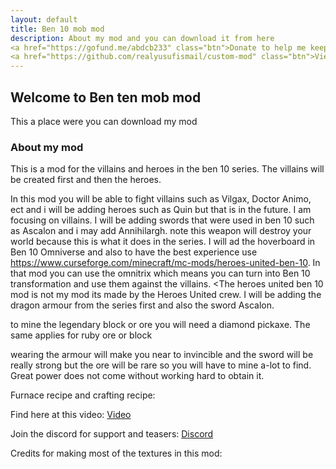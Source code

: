 ```yaml
---
layout: default
title: Ben 10 mob mod
description: About my mod and you can download it from here
<a href="https://gofund.me/abdcb233" class="btn">Donate to help me keep making this mod.</a>
<a href="https://github.com/realyusufismail/custom-mod" class="btn">View on GitHub</a>
---
```

## Welcome to Ben ten mob mod

This a place were you can download my mod

### About my mod
This is a mod for the villains and heroes in the ben 10 series. The villains will be created first and then the heroes.

 

In this mod you will be able to fight villains such as Vilgax, Doctor Animo, ect and i will be adding heroes such as Quin but that is in the future. I am focusing on villains. I will be adding swords that were used in ben 10 such as Ascalon and i may add Annihilargh. note this weapon will destroy your world because this is what it does in the series. I will ad the hoverboard in Ben 10 Omniverse and also to have the best experience use  https://www.curseforge.com/minecraft/mc-mods/heroes-united-ben-10. In that mod you can use the omnitrix which means you can turn into Ben 10 transformation and use them against the villains. <The heroes united ben 10 mod is not my mod its made by the Heroes United crew. I will be adding the dragon armour from the series first and also the sword Ascalon. 

 

to mine the legendary block or ore you will need a diamond pickaxe. The same applies for ruby ore or block 

wearing the armour will make you near to invincible and the sword will be really strong but the ore will be rare so you will have to mine a-lot to find. Great power does not come without working hard to obtain it.

 

Furnace recipe and crafting recipe:

Find here at this video: [Video](https://youtu.be/cA99dwbh9ME ) 

 

 

 

Join the discord for support and teasers: [Discord](https://discord.gg/g858J6q) 


[Github]:(https://github.com/realyusufismail) 
[Website]:(https://realyusufismail.github.io) 
[you can donate to me here]:(https://gofund.me/abdcb233) 
 

 

Credits for making most of the textures in this mod:

[PierogiPL]:(https://www.curseforge.com/members/polisch_pierogi/) 

